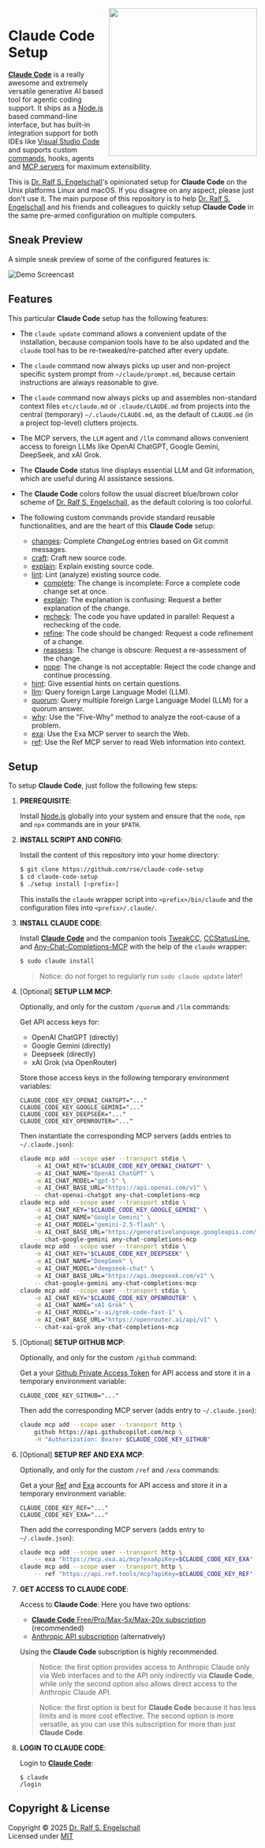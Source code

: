 
<img src="https://raw.githubusercontent.com/rse/claude-code-setup/master/etc/logo.svg" width="300" align="right" alt=""/>

**Claude Code** Setup
=================

[**Claude Code**](https://www.anthropic.com/claude-code) is a really
awesome and extremely versatile generative AI based tool for
agentic coding support. It ships as a [Node.js](https://nodejs.org)
based command-line interface, but has built-in integration support for
both IDEs like [Visual Studio Code](https://code.visualstudio.com/)
and supports custom [commands](https://claudecodecommands.directory/),
hooks, agents and [MCP servers](https://github.com/modelcontextprotocol/servers) for
maximum extensibility.

This is [Dr. Ralf S. Engelschall](https://engelschall.com)'s
opinionated setup for **Claude Code** on the Unix platforms Linux
and macOS. If you disagree on any aspect, please just don't use
it. The main purpose of this repository is to help [Dr. Ralf S.
Engelschall](https://engelschall.com) and his friends and colleagues to
quickly setup **Claude Code** in the same pre-armed configuration on
multiple computers.

Sneak Preview
-------------

A simple sneak preview of some of the configured features is:

![Demo Screencast](etc/demo.gif)

Features
--------

This particular **Claude Code** setup has the following features:

- The `claude update` command allows a convenient update of the
  installation, because companion tools have to be also updated and the
  `claude` tool has to be re-tweaked/re-patched after every update.

- The `claude` command now always picks up user and non-project specific
  system prompt from `~/claude/prompt.md`, because certain instructions
  are always reasonable to give.

- The `claude` command now always picks up and assembles non-standard
  context files `etc/claude.md` or `.claude/CLAUDE.md` from projects
  into the central (temporary) `~/.claude/CLAUDE.md`, as the default of
  `CLAUDE.md` (in a project top-level) clutters projects.

- The MCP servers, the `LLM` agent and `/llm` command allows convenient
  access to foreign LLMs like OpenAI ChatGPT, Google Gemini, DeepSeek, and
  xAI Grok.

- The **Claude Code** status line displays essential LLM and Git information,
  which are useful during AI assistance sessions.

- The **Claude Code** colors follow the usual discreet blue/brown color scheme of
  [Dr. Ralf S. Engelschall](https://engelschall.com), as the default coloring
  is too colorful.

- The following custom commands provide standard reusable functionalities,
  and are the heart of this **Claude Code** setup:

  - [changes](.claude/commands/changes.md):
    Complete *ChangeLog* entries based on Git commit messages.
  - [craft](.claude/commands/craft.md):
    Craft new source code.
  - [explain](.claude/commands/explain.md):
    Explain existing source code.
  - [lint](.claude/commands/lint.md):
    Lint (analyze) existing source code.
      - [complete](.claude/commands/lint/complete.md):
        The change is incomplete: Force a complete code change set at once.
      - [explain](.claude/commands/lint/explain.md):
        The explanation is confusing: Request a better explanation of the change.
      - [recheck](.claude/commands/lint/recheck.md):
        The code you have updated in parallel: Request a rechecking of the code.
      - [refine](.claude/commands/lint/refine.md):
        The code should be changed: Request a code refinement of a change.
      - [reassess](.claude/commands/lint/reassess.md):
        The change is obscure: Request a re-assessment of the change.
      - [nope](.claude/commands/lint/nope.md):
        The change is not acceptable: Reject the code change and continue processing.
  - [hint](.claude/commands/hint.md):
    Give essential hints on certain questions.
  - [llm](.claude/commands/llm.md):
    Query foreign Large Language Model (LLM).
  - [quorum](.claude/commands/quorum.md):
    Query multiple foreign Large Language Model (LLM) for a quorum answer.
  - [why](.claude/commands/why.md):
    Use the "Five-Why" method to analyze the root-cause of a problem.
  - [exa](.claude/commands/exa.md):
    Use the Exa MCP server to search the Web.
  - [ref](.claude/commands/ref.md):
    Use the Ref MCP server to read Web information into context.

Setup
-----

To setup **Claude Code**, just follow the following few steps:

1. **PREREQUISITE**:

   Install [Node.js](https://nodejs.org) globally into your system
   and ensure that the `node`, `npm` and `npx` commands are in your `$PATH`.

2. **INSTALL SCRIPT AND CONFIG**:

   Install the content of this repository into your home directory:

   ```sh
   $ git clone https://github.com/rse/claude-code-setup
   $ cd claude-code-setup
   $ ./setup install [<prefix>]
   ```

   This installs the `claude` wrapper script into `<prefix>/bin/claude`
   and the configuration files into `<prefix>/.claude/`.

3. **INSTALL CLAUDE CODE**:

   Install [**Claude Code**](https://www.anthropic.com/claude-code) and
   the companion tools [TweakCC](https://github.com/Piebald-AI/tweakcc),
   [CCStatusLine](https://github.com/sirmalloc/ccstatusline), and
   [Any-Chat-Completions-MCP](https://github.com/pyroprompts/any-chat-completions-mcp)
   with the help of the `claude` wrapper:

   ```sh
   $ sudo claude install
   ```

   > Notice: do not forget to regularly run `sudo claude update` later!

4. [Optional] **SETUP LLM MCP**:

   Optionally, and only for the custom `/quorum` and `/llm` commands:

   Get API access keys for:

   - OpenAI ChatGPT (directly)
   - Google Gemini  (directly)
   - Deepseek       (directly)
   - xAI Grok       (via OpenRouter)

   Store those access keys in the following temporary environment variables:

   ```
   CLAUDE_CODE_KEY_OPENAI_CHATGPT="..."
   CLAUDE_CODE_KEY_GOOGLE_GEMINI="..."
   CLAUDE_CODE_KEY_DEEPSEEK="..."
   CLAUDE_CODE_KEY_OPENROUTER="..."
   ```

   Then instantiate the corresponding MCP servers (adds entries to `~/.claude.json`):

   ```sh
   claude mcp add --scope user --transport stdio \
       -e AI_CHAT_KEY="$CLAUDE_CODE_KEY_OPENAI_CHATGPT" \
       -e AI_CHAT_NAME="OpenAI ChatGPT" \
       -e AI_CHAT_MODEL="gpt-5" \
       -e AI_CHAT_BASE_URL="https://api.openai.com/v1" \
       -- chat-openai-chatgpt any-chat-completions-mcp
   claude mcp add --scope user --transport stdio \
       -e AI_CHAT_KEY="$CLAUDE_CODE_KEY_GOOGLE_GEMINI" \
       -e AI_CHAT_NAME="Google Gemini" \
       -e AI_CHAT_MODEL="gemini-2.5-flash" \
       -e AI_CHAT_BASE_URL="https://generativelanguage.googleapis.com/v1beta/openai/" \
       -- chat-google-gemini any-chat-completions-mcp
   claude mcp add --scope user --transport stdio \
       -e AI_CHAT_KEY="$CLAUDE_CODE_KEY_DEEPSEEK" \
       -e AI_CHAT_NAME="DeepSeek" \
       -e AI_CHAT_MODEL="deepseek-chat" \
       -e AI_CHAT_BASE_URL="https://api.deepseek.com/v1" \
       -- chat-google-gemini any-chat-completions-mcp
   claude mcp add --scope user --transport stdio \
       -e AI_CHAT_KEY="$CLAUDE_CODE_KEY_OPENROUTER" \
       -e AI_CHAT_NAME="xAI Grok" \
       -e AI_CHAT_MODEL="x-ai/grok-code-fast-1" \
       -e AI_CHAT_BASE_URL="https://openrouter.ai/api/v1" \
       -- chat-xai-grok any-chat-completions-mcp
   ```

5. [Optional] **SETUP GITHUB MCP**:

   Optionally, and only for the custom `/github` command:

   Get a your [Github Private Access Token](https://github.com/settings/personal-access-tokens/new)
   for API access and store it in a temporary environment variable:

   ```
   CLAUDE_CODE_KEY_GITHUB="..."
   ```

   Then add the corresponding MCP server (adds entry to `~/.claude.json`):

   ```sh
   claude mcp add --scope user --transport http \
       github https://api.githubcopilot.com/mcp \
       -H "Authorization: Bearer $CLAUDE_CODE_KEY_GITHUB"
   ```

6. [Optional] **SETUP REF AND EXA MCP**:

   Optionally, and only for the custom `/ref` and `/exa` commands:

   Get a your [Ref](https://ref.tools) and [Exa](https://exa.ai) accounts for API access
   and store it in a temporary environment variable:

   ```
   CLAUDE_CODE_KEY_REF="..."
   CLAUDE_CODE_KEY_EXA="..."
   ```

   Then add the corresponding MCP servers (adds entry to `~/.claude.json`):

   ```sh
   claude mcp add --scope user --transport http \
       -- exa "https://mcp.exa.ai/mcp?exaApiKey=$CLAUDE_CODE_KEY_EXA"
   claude mcp add --scope user --transport http \
       -- ref "https://api.ref.tools/mcp?apiKey=$CLAUDE_CODE_KEY_REF"
   ```

7. **GET ACCESS TO CLAUDE CODE**:

   Access to **Claude Code**: Here you have two options:

   - [**Claude Code** Free/Pro/Max-5x/Max-20x subscription](https://www.anthropic.com/claude-code#get-started) (recommended)
   - [Anthropic API subscription](https://www.anthropic.com/pricing) (alternatively)

   Using the **Claude Code** subscription is highly recommended.

   > Notice: the first option provides access to Anthropic Claude only
   > via Web interfaces and to the API only indirectly via **Claude Code**, while
   > only the second option also allows direct access to the Anthropic Claude API.

   > Notice: the first option is best for **Claude Code** because it has less limits
   > and is more cost effective. The second option is more versatile, as you
   > can use this subscription for more than just **Claude Code**.

8. **LOGIN TO CLAUDE CODE**:

   Login to [**Claude Code**](https://www.anthropic.com/claude-code):

   ```
   $ claude
   /login
   ```

Copyright & License
-------------------

Copyright &copy; 2025 [Dr. Ralf S. Engelschall](mailto:rse@engelschall.com)<br/>
Licensed under [MIT](https://spdx.org/licenses/MIT)

